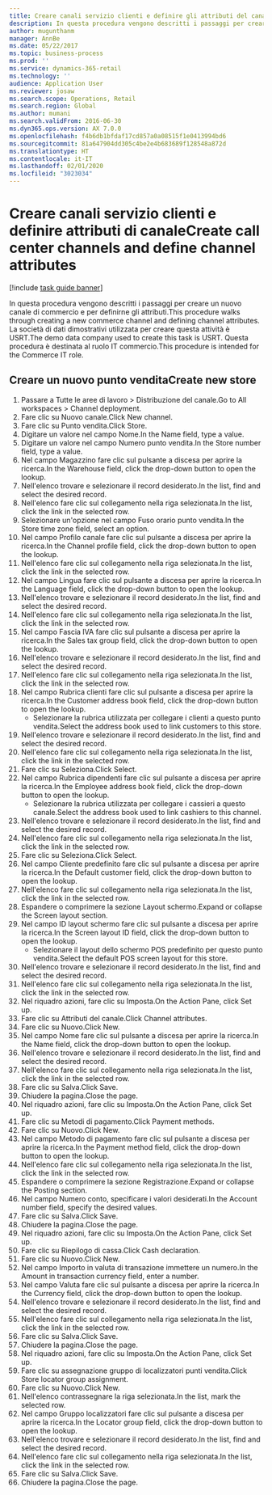 ```yaml
---
title: Creare canali servizio clienti e definire gli attributi del canale
description: In questa procedura vengono descritti i passaggi per creare un nuovo canale di vendita al dettaglio e per definirne gli attributi.
author: mugunthanm
manager: AnnBe
ms.date: 05/22/2017
ms.topic: business-process
ms.prod: ''
ms.service: dynamics-365-retail
ms.technology: ''
audience: Application User
ms.reviewer: josaw
ms.search.scope: Operations, Retail
ms.search.region: Global
ms.author: mumani
ms.search.validFrom: 2016-06-30
ms.dyn365.ops.version: AX 7.0.0
ms.openlocfilehash: f4b6db1bfdaf17cd857a0a08515f1e0413994bd6
ms.sourcegitcommit: 81a647904dd305c4be2e4b683689f128548a872d
ms.translationtype: HT
ms.contentlocale: it-IT
ms.lasthandoff: 02/01/2020
ms.locfileid: "3023034"
---
```

# <a name="create-call-center-channels-and-define-channel-attributes"></a><span data-ttu-id="8c239-103">Creare canali servizio clienti e definire attributi di canale</span><span class="sxs-lookup"><span data-stu-id="8c239-103">Create call center channels and define channel attributes</span></span>

[!include [task guide banner](../includes/task-guide-banner.md)]

<span data-ttu-id="8c239-104">In questa procedura vengono descritti i passaggi per creare un nuovo canale di commercio e per definirne gli attributi.</span><span class="sxs-lookup"><span data-stu-id="8c239-104">This procedure walks through creating a new commerce channel and defining channel attributes.</span></span> <span data-ttu-id="8c239-105">La società di dati dimostrativi utilizzata per creare questa attività è USRT.</span><span class="sxs-lookup"><span data-stu-id="8c239-105">The demo data company used to create this task is USRT.</span></span> <span data-ttu-id="8c239-106">Questa procedura è destinata al ruolo IT commercio.</span><span class="sxs-lookup"><span data-stu-id="8c239-106">This procedure is intended for the Commerce IT role.</span></span>


## <a name="create-new-store"></a><span data-ttu-id="8c239-107">Creare un nuovo punto vendita</span><span class="sxs-lookup"><span data-stu-id="8c239-107">Create new store</span></span>
1. <span data-ttu-id="8c239-108">Passare a Tutte le aree di lavoro > Distribuzione del canale.</span><span class="sxs-lookup"><span data-stu-id="8c239-108">Go to All workspaces > Channel deployment.</span></span>
2. <span data-ttu-id="8c239-109">Fare clic su Nuovo canale.</span><span class="sxs-lookup"><span data-stu-id="8c239-109">Click New channel.</span></span>
3. <span data-ttu-id="8c239-110">Fare clic su Punto vendita.</span><span class="sxs-lookup"><span data-stu-id="8c239-110">Click Store.</span></span>
4. <span data-ttu-id="8c239-111">Digitare un valore nel campo Nome.</span><span class="sxs-lookup"><span data-stu-id="8c239-111">In the Name field, type a value.</span></span>
5. <span data-ttu-id="8c239-112">Digitare un valore nel campo Numero punto vendita.</span><span class="sxs-lookup"><span data-stu-id="8c239-112">In the Store number field, type a value.</span></span>
6. <span data-ttu-id="8c239-113">Nel campo Magazzino fare clic sul pulsante a discesa per aprire la ricerca.</span><span class="sxs-lookup"><span data-stu-id="8c239-113">In the Warehouse field, click the drop-down button to open the lookup.</span></span>
7. <span data-ttu-id="8c239-114">Nell'elenco trovare e selezionare il record desiderato.</span><span class="sxs-lookup"><span data-stu-id="8c239-114">In the list, find and select the desired record.</span></span>
8. <span data-ttu-id="8c239-115">Nell'elenco fare clic sul collegamento nella riga selezionata.</span><span class="sxs-lookup"><span data-stu-id="8c239-115">In the list, click the link in the selected row.</span></span>
9. <span data-ttu-id="8c239-116">Selezionare un'opzione nel campo Fuso orario punto vendita.</span><span class="sxs-lookup"><span data-stu-id="8c239-116">In the Store time zone field, select an option.</span></span>
10. <span data-ttu-id="8c239-117">Nel campo Profilo canale fare clic sul pulsante a discesa per aprire la ricerca.</span><span class="sxs-lookup"><span data-stu-id="8c239-117">In the Channel profile field, click the drop-down button to open the lookup.</span></span>
11. <span data-ttu-id="8c239-118">Nell'elenco fare clic sul collegamento nella riga selezionata.</span><span class="sxs-lookup"><span data-stu-id="8c239-118">In the list, click the link in the selected row.</span></span>
12. <span data-ttu-id="8c239-119">Nel campo Lingua fare clic sul pulsante a discesa per aprire la ricerca.</span><span class="sxs-lookup"><span data-stu-id="8c239-119">In the Language field, click the drop-down button to open the lookup.</span></span>
13. <span data-ttu-id="8c239-120">Nell'elenco trovare e selezionare il record desiderato.</span><span class="sxs-lookup"><span data-stu-id="8c239-120">In the list, find and select the desired record.</span></span>
14. <span data-ttu-id="8c239-121">Nell'elenco fare clic sul collegamento nella riga selezionata.</span><span class="sxs-lookup"><span data-stu-id="8c239-121">In the list, click the link in the selected row.</span></span>
15. <span data-ttu-id="8c239-122">Nel campo Fascia IVA fare clic sul pulsante a discesa per aprire la ricerca.</span><span class="sxs-lookup"><span data-stu-id="8c239-122">In the Sales tax group field, click the drop-down button to open the lookup.</span></span>
16. <span data-ttu-id="8c239-123">Nell'elenco trovare e selezionare il record desiderato.</span><span class="sxs-lookup"><span data-stu-id="8c239-123">In the list, find and select the desired record.</span></span>
17. <span data-ttu-id="8c239-124">Nell'elenco fare clic sul collegamento nella riga selezionata.</span><span class="sxs-lookup"><span data-stu-id="8c239-124">In the list, click the link in the selected row.</span></span>
18. <span data-ttu-id="8c239-125">Nel campo Rubrica clienti fare clic sul pulsante a discesa per aprire la ricerca.</span><span class="sxs-lookup"><span data-stu-id="8c239-125">In the Customer address book field, click the drop-down button to open the lookup.</span></span>
    * <span data-ttu-id="8c239-126">Selezionare la rubrica utilizzata per collegare i clienti a questo punto vendita.</span><span class="sxs-lookup"><span data-stu-id="8c239-126">Select the address book used to link customers to this store.</span></span>  
19. <span data-ttu-id="8c239-127">Nell'elenco trovare e selezionare il record desiderato.</span><span class="sxs-lookup"><span data-stu-id="8c239-127">In the list, find and select the desired record.</span></span>
20. <span data-ttu-id="8c239-128">Nell'elenco fare clic sul collegamento nella riga selezionata.</span><span class="sxs-lookup"><span data-stu-id="8c239-128">In the list, click the link in the selected row.</span></span>
21. <span data-ttu-id="8c239-129">Fare clic su Seleziona.</span><span class="sxs-lookup"><span data-stu-id="8c239-129">Click Select.</span></span>
22. <span data-ttu-id="8c239-130">Nel campo Rubrica dipendenti fare clic sul pulsante a discesa per aprire la ricerca.</span><span class="sxs-lookup"><span data-stu-id="8c239-130">In the Employee address book field, click the drop-down button to open the lookup.</span></span>
    * <span data-ttu-id="8c239-131">Selezionare la rubrica utilizzata per collegare i cassieri a questo canale.</span><span class="sxs-lookup"><span data-stu-id="8c239-131">Select the address book used to link cashiers to this channel.</span></span>  
23. <span data-ttu-id="8c239-132">Nell'elenco trovare e selezionare il record desiderato.</span><span class="sxs-lookup"><span data-stu-id="8c239-132">In the list, find and select the desired record.</span></span>
24. <span data-ttu-id="8c239-133">Nell'elenco fare clic sul collegamento nella riga selezionata.</span><span class="sxs-lookup"><span data-stu-id="8c239-133">In the list, click the link in the selected row.</span></span>
25. <span data-ttu-id="8c239-134">Fare clic su Seleziona.</span><span class="sxs-lookup"><span data-stu-id="8c239-134">Click Select.</span></span>
26. <span data-ttu-id="8c239-135">Nel campo Cliente predefinito fare clic sul pulsante a discesa per aprire la ricerca.</span><span class="sxs-lookup"><span data-stu-id="8c239-135">In the Default customer field, click the drop-down button to open the lookup.</span></span>
27. <span data-ttu-id="8c239-136">Nell'elenco fare clic sul collegamento nella riga selezionata.</span><span class="sxs-lookup"><span data-stu-id="8c239-136">In the list, click the link in the selected row.</span></span>
28. <span data-ttu-id="8c239-137">Espandere o comprimere la sezione Layout schermo.</span><span class="sxs-lookup"><span data-stu-id="8c239-137">Expand or collapse the Screen layout section.</span></span>
29. <span data-ttu-id="8c239-138">Nel campo ID layout schermo fare clic sul pulsante a discesa per aprire la ricerca.</span><span class="sxs-lookup"><span data-stu-id="8c239-138">In the Screen layout ID field, click the drop-down button to open the lookup.</span></span>
    * <span data-ttu-id="8c239-139">Selezionare il layout dello schermo POS predefinito per questo punto vendita.</span><span class="sxs-lookup"><span data-stu-id="8c239-139">Select the default POS screen layout for this store.</span></span>  
30. <span data-ttu-id="8c239-140">Nell'elenco trovare e selezionare il record desiderato.</span><span class="sxs-lookup"><span data-stu-id="8c239-140">In the list, find and select the desired record.</span></span>
31. <span data-ttu-id="8c239-141">Nell'elenco fare clic sul collegamento nella riga selezionata.</span><span class="sxs-lookup"><span data-stu-id="8c239-141">In the list, click the link in the selected row.</span></span>
32. <span data-ttu-id="8c239-142">Nel riquadro azioni, fare clic su Imposta.</span><span class="sxs-lookup"><span data-stu-id="8c239-142">On the Action Pane, click Set up.</span></span>
33. <span data-ttu-id="8c239-143">Fare clic su Attributi del canale.</span><span class="sxs-lookup"><span data-stu-id="8c239-143">Click Channel attributes.</span></span>
34. <span data-ttu-id="8c239-144">Fare clic su Nuovo.</span><span class="sxs-lookup"><span data-stu-id="8c239-144">Click New.</span></span>
35. <span data-ttu-id="8c239-145">Nel campo Nome fare clic sul pulsante a discesa per aprire la ricerca.</span><span class="sxs-lookup"><span data-stu-id="8c239-145">In the Name field, click the drop-down button to open the lookup.</span></span>
36. <span data-ttu-id="8c239-146">Nell'elenco trovare e selezionare il record desiderato.</span><span class="sxs-lookup"><span data-stu-id="8c239-146">In the list, find and select the desired record.</span></span>
37. <span data-ttu-id="8c239-147">Nell'elenco fare clic sul collegamento nella riga selezionata.</span><span class="sxs-lookup"><span data-stu-id="8c239-147">In the list, click the link in the selected row.</span></span>
38. <span data-ttu-id="8c239-148">Fare clic su Salva.</span><span class="sxs-lookup"><span data-stu-id="8c239-148">Click Save.</span></span>
39. <span data-ttu-id="8c239-149">Chiudere la pagina.</span><span class="sxs-lookup"><span data-stu-id="8c239-149">Close the page.</span></span>
40. <span data-ttu-id="8c239-150">Nel riquadro azioni, fare clic su Imposta.</span><span class="sxs-lookup"><span data-stu-id="8c239-150">On the Action Pane, click Set up.</span></span>
41. <span data-ttu-id="8c239-151">Fare clic su Metodi di pagamento.</span><span class="sxs-lookup"><span data-stu-id="8c239-151">Click Payment methods.</span></span>
42. <span data-ttu-id="8c239-152">Fare clic su Nuovo.</span><span class="sxs-lookup"><span data-stu-id="8c239-152">Click New.</span></span>
43. <span data-ttu-id="8c239-153">Nel campo Metodo di pagamento fare clic sul pulsante a discesa per aprire la ricerca.</span><span class="sxs-lookup"><span data-stu-id="8c239-153">In the Payment method field, click the drop-down button to open the lookup.</span></span>
44. <span data-ttu-id="8c239-154">Nell'elenco fare clic sul collegamento nella riga selezionata.</span><span class="sxs-lookup"><span data-stu-id="8c239-154">In the list, click the link in the selected row.</span></span>
45. <span data-ttu-id="8c239-155">Espandere o comprimere la sezione Registrazione.</span><span class="sxs-lookup"><span data-stu-id="8c239-155">Expand or collapse the Posting section.</span></span>
46. <span data-ttu-id="8c239-156">Nel campo Numero conto, specificare i valori desiderati.</span><span class="sxs-lookup"><span data-stu-id="8c239-156">In the Account number field, specify the desired values.</span></span>
47. <span data-ttu-id="8c239-157">Fare clic su Salva.</span><span class="sxs-lookup"><span data-stu-id="8c239-157">Click Save.</span></span>
48. <span data-ttu-id="8c239-158">Chiudere la pagina.</span><span class="sxs-lookup"><span data-stu-id="8c239-158">Close the page.</span></span>
49. <span data-ttu-id="8c239-159">Nel riquadro azioni, fare clic su Imposta.</span><span class="sxs-lookup"><span data-stu-id="8c239-159">On the Action Pane, click Set up.</span></span>
50. <span data-ttu-id="8c239-160">Fare clic su Riepilogo di cassa.</span><span class="sxs-lookup"><span data-stu-id="8c239-160">Click Cash declaration.</span></span>
51. <span data-ttu-id="8c239-161">Fare clic su Nuovo.</span><span class="sxs-lookup"><span data-stu-id="8c239-161">Click New.</span></span>
52. <span data-ttu-id="8c239-162">Nel campo Importo in valuta di transazione immettere un numero.</span><span class="sxs-lookup"><span data-stu-id="8c239-162">In the Amount in transaction currency field, enter a number.</span></span>
53. <span data-ttu-id="8c239-163">Nel campo Valuta fare clic sul pulsante a discesa per aprire la ricerca.</span><span class="sxs-lookup"><span data-stu-id="8c239-163">In the Currency field, click the drop-down button to open the lookup.</span></span>
54. <span data-ttu-id="8c239-164">Nell'elenco trovare e selezionare il record desiderato.</span><span class="sxs-lookup"><span data-stu-id="8c239-164">In the list, find and select the desired record.</span></span>
55. <span data-ttu-id="8c239-165">Nell'elenco fare clic sul collegamento nella riga selezionata.</span><span class="sxs-lookup"><span data-stu-id="8c239-165">In the list, click the link in the selected row.</span></span>
56. <span data-ttu-id="8c239-166">Fare clic su Salva.</span><span class="sxs-lookup"><span data-stu-id="8c239-166">Click Save.</span></span>
57. <span data-ttu-id="8c239-167">Chiudere la pagina.</span><span class="sxs-lookup"><span data-stu-id="8c239-167">Close the page.</span></span>
58. <span data-ttu-id="8c239-168">Nel riquadro azioni, fare clic su Imposta.</span><span class="sxs-lookup"><span data-stu-id="8c239-168">On the Action Pane, click Set up.</span></span>
59. <span data-ttu-id="8c239-169">Fare clic su assegnazione gruppo di localizzatori punti vendita.</span><span class="sxs-lookup"><span data-stu-id="8c239-169">Click Store locator group assignment.</span></span>
60. <span data-ttu-id="8c239-170">Fare clic su Nuovo.</span><span class="sxs-lookup"><span data-stu-id="8c239-170">Click New.</span></span>
61. <span data-ttu-id="8c239-171">Nell'elenco contrassegnare la riga selezionata.</span><span class="sxs-lookup"><span data-stu-id="8c239-171">In the list, mark the selected row.</span></span>
62. <span data-ttu-id="8c239-172">Nel campo Gruppo localizzatori fare clic sul pulsante a discesa per aprire la ricerca.</span><span class="sxs-lookup"><span data-stu-id="8c239-172">In the Locator group field, click the drop-down button to open the lookup.</span></span>
63. <span data-ttu-id="8c239-173">Nell'elenco trovare e selezionare il record desiderato.</span><span class="sxs-lookup"><span data-stu-id="8c239-173">In the list, find and select the desired record.</span></span>
64. <span data-ttu-id="8c239-174">Nell'elenco fare clic sul collegamento nella riga selezionata.</span><span class="sxs-lookup"><span data-stu-id="8c239-174">In the list, click the link in the selected row.</span></span>
65. <span data-ttu-id="8c239-175">Fare clic su Salva.</span><span class="sxs-lookup"><span data-stu-id="8c239-175">Click Save.</span></span>
66. <span data-ttu-id="8c239-176">Chiudere la pagina.</span><span class="sxs-lookup"><span data-stu-id="8c239-176">Close the page.</span></span>

